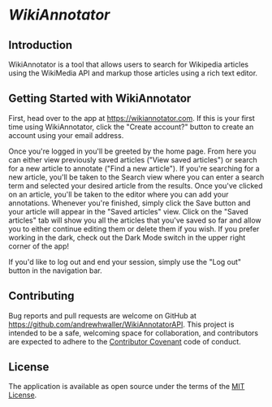 # <i>WikiAnnotator</i>

## Introduction

WikiAnnotator is a tool that allows users to search for Wikipedia articles using the WikiMedia API and markup those articles using a rich text editor.

## Getting Started with WikiAnnotator

First, head over to the app at https://wikiannotator.com. If this is your first time using WikiAnnotator, click the "Create account?" button to create an account using your email address.

Once you're logged in you'll be greeted by the home page. From here you can either view previously saved articles ("View saved articles") or search for a new article to annotate ("Find a new article"). If you're searching for a new article, you'll be taken to the Search view where you can enter a search term and selected your desired article from the results. Once you've clicked on an article, you'll be taken to the editor where you can add your annotations. Whenever you're finished, simply click the Save button and your article will appear in the "Saved articles" view. Click on the "Saved articles" tab will show you all the articles that you've saved so far and allow you to either continue editing them or delete them if you wish. If you prefer working in the dark, check out the Dark Mode switch in the upper right corner of the app! 

If you'd like to log out and end your session, simply use the "Log out" button in the navigation bar.

## Contributing

Bug reports and pull requests are welcome on GitHub at https://github.com/andrewhwaller/WikiAnnotatorAPI. This project is intended to be a safe, welcoming space for collaboration, and contributors are expected to adhere to the [Contributor Covenant](http://contributor-covenant.org) code of conduct.

## License

The application is available as open source under the terms of the [MIT License](https://opensource.org/licenses/MIT).

